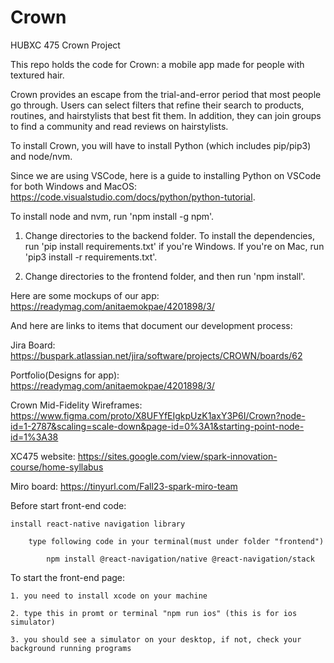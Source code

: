 # Crown
HUBXC 475 Crown Project

This repo holds the code for Crown: a mobile app made for people with textured hair.

Crown provides an escape from the trial-and-error period that most people go through. Users can select filters that refine their search to products, routines, and hairstylists that best fit them. In addition, they can join groups to find a community and read reviews on hairstylists.

To install Crown, you will have to install Python (which includes pip/pip3) and node/nvm.

Since we are using VSCode, here is a guide to installing Python on VSCode for both Windows
and MacOS: https://code.visualstudio.com/docs/python/python-tutorial.

To install node and nvm, run 'npm install -g npm'.

1. Change directories to the backend folder. To install the dependencies, run 'pip install requirements.txt' if you're Windows. If you're on Mac, run 'pip3 install -r requirements.txt'.

2. Change directories to the frontend folder, and then run 'npm install'.

Here are some mockups of our app: https://readymag.com/anitaemokpae/4201898/3/

And here are links to items that document our development process:

Jira Board: https://buspark.atlassian.net/jira/software/projects/CROWN/boards/62

Portfolio(Designs for app): https://readymag.com/anitaemokpae/4201898/3/

Crown Mid-Fidelity Wireframes: https://www.figma.com/proto/X8UFYfEIgkpUzK1axY3P6I/Crown?node-id=1-2787&scaling=scale-down&page-id=0%3A1&starting-point-node-id=1%3A38

XC475 website: https://sites.google.com/view/spark-innovation-course/home-syllabus

Miro board: https://tinyurl.com/Fall23-spark-miro-team

Before start front-end code:

    install react-native navigation library

        type following code in your terminal(must under folder "frontend")
        
            npm install @react-navigation/native @react-navigation/stack

To start the front-end page:

    1. you need to install xcode on your machine

    2. type this in promt or terminal "npm run ios" (this is for ios simulator)

    3. you should see a simulator on your desktop, if not, check your background running programs